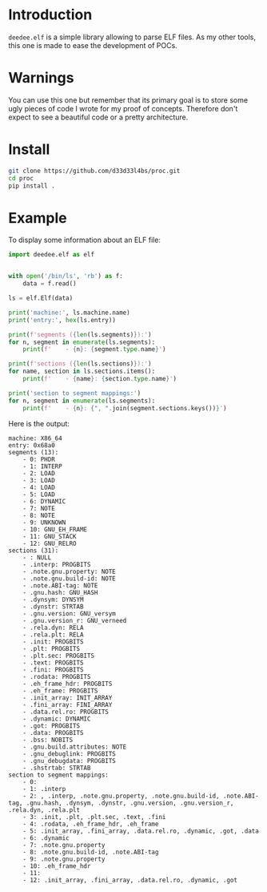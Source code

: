 # Introduction

`deedee.elf` is a simple library allowing to parse ELF files.
As my other tools, this one is made to ease the development of POCs.


# Warnings

You can use this one but remember that its primary goal is to store some ugly pieces of code I wrote for my proof of concepts.
Therefore don't expect to see a beautiful code or a pretty architecture.


# Install

```bash
git clone https://github.com/d33d33l4bs/proc.git
cd proc
pip install .
```


# Example

To display some information about an ELF file:

```python
import deedee.elf as elf


with open('/bin/ls', 'rb') as f:
    data = f.read()

ls = elf.Elf(data)

print('machine:', ls.machine.name)
print('entry:', hex(ls.entry))

print(f'segments ({len(ls.segments)}):')
for n, segment in enumerate(ls.segments):
    print(f'    - {n}: {segment.type.name}')

print(f'sections ({len(ls.sections)}):')
for name, section in ls.sections.items():
    print(f'    - {name}: {section.type.name}')

print('section to segment mappings:')
for n, segment in enumerate(ls.segments):
    print(f'    - {n}: {", ".join(segment.sections.keys())}')

```

Here is the output:

```
machine: X86_64
entry: 0x68a0
segments (13):
    - 0: PHDR
    - 1: INTERP
    - 2: LOAD
    - 3: LOAD
    - 4: LOAD
    - 5: LOAD
    - 6: DYNAMIC
    - 7: NOTE
    - 8: NOTE
    - 9: UNKNOWN
    - 10: GNU_EH_FRAME
    - 11: GNU_STACK
    - 12: GNU_RELRO
sections (31):
    - : NULL
    - .interp: PROGBITS
    - .note.gnu.property: NOTE
    - .note.gnu.build-id: NOTE
    - .note.ABI-tag: NOTE
    - .gnu.hash: GNU_HASH
    - .dynsym: DYNSYM
    - .dynstr: STRTAB
    - .gnu.version: GNU_versym
    - .gnu.version_r: GNU_verneed
    - .rela.dyn: RELA
    - .rela.plt: RELA
    - .init: PROGBITS
    - .plt: PROGBITS
    - .plt.sec: PROGBITS
    - .text: PROGBITS
    - .fini: PROGBITS
    - .rodata: PROGBITS
    - .eh_frame_hdr: PROGBITS
    - .eh_frame: PROGBITS
    - .init_array: INIT_ARRAY
    - .fini_array: FINI_ARRAY
    - .data.rel.ro: PROGBITS
    - .dynamic: DYNAMIC
    - .got: PROGBITS
    - .data: PROGBITS
    - .bss: NOBITS
    - .gnu.build.attributes: NOTE
    - .gnu_debuglink: PROGBITS
    - .gnu_debugdata: PROGBITS
    - .shstrtab: STRTAB
section to segment mappings:
    - 0:
    - 1: .interp
    - 2: , .interp, .note.gnu.property, .note.gnu.build-id, .note.ABI-tag, .gnu.hash, .dynsym, .dynstr, .gnu.version, .gnu.version_r, .rela.dyn, .rela.plt
    - 3: .init, .plt, .plt.sec, .text, .fini
    - 4: .rodata, .eh_frame_hdr, .eh_frame
    - 5: .init_array, .fini_array, .data.rel.ro, .dynamic, .got, .data
    - 6: .dynamic
    - 7: .note.gnu.property
    - 8: .note.gnu.build-id, .note.ABI-tag
    - 9: .note.gnu.property
    - 10: .eh_frame_hdr
    - 11:
    - 12: .init_array, .fini_array, .data.rel.ro, .dynamic, .got
```

